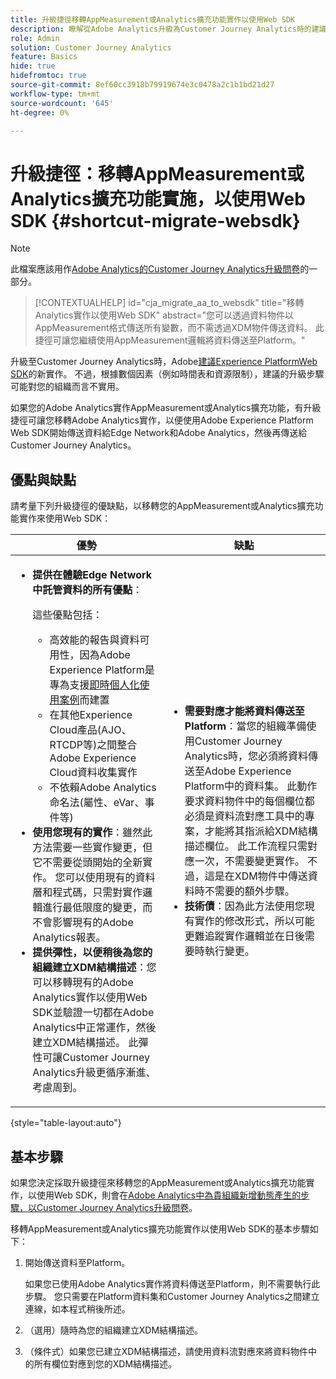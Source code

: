 ```yaml
---
title: 升級捷徑移轉AppMeasurement或Analytics擴充功能實作以使用Web SDK
description: 瞭解從Adobe Analytics升級為Customer Journey Analytics時的建議路徑
role: Admin
solution: Customer Journey Analytics
feature: Basics
hide: true
hidefromtoc: true
source-git-commit: 8ef60cc3918b79919674e3c0478a2c1b1bd21d27
workflow-type: tm+mt
source-wordcount: '645'
ht-degree: 0%

---
```


# 升級捷徑：移轉AppMeasurement或Analytics擴充功能實施，以使用Web SDK {#shortcut-migrate-websdk}

>[!NOTE]
>
>此檔案應該用作[Adobe Analytics的Customer Journey Analytics升級問卷](https://gigazelle.github.io/cja-ttv/)的一部分。

<!-- markdownlint-disable MD034 -->

>[!CONTEXTUALHELP]
>id="cja_migrate_aa_to_websdk"
>title="移轉Analytics實作以使用Web SDK"
>abstract="您可以透過資料物件以AppMeasurement格式傳送所有變數，而不需透過XDM物件傳送資料。 此捷徑可讓您繼續使用AppMeasurement邏輯將資料傳送至Platform。"

<!-- markdownlint-enable MD034 -->

升級至Customer Journey Analytics時，Adobe[建議Experience PlatformWeb SDK](/help/getting-started/cja-upgrade/cja-upgrade-recommendations.md)的新實作。 不過，根據數個因素（例如時間表和資源限制），建議的升級步驟可能對您的組織而言不實用。

如果您的Adobe Analytics實作AppMeasurement或Analytics擴充功能，有升級捷徑可讓您移轉Adobe Analytics實作，以便使用Adobe Experience Platform Web SDK開始傳送資料給Edge Network和Adobe Analytics，然後再傳送給Customer Journey Analytics。

## 優點與缺點

請考量下列升級捷徑的優缺點，以移轉您的AppMeasurement或Analytics擴充功能實作來使用Web SDK：

| 優勢 | 缺點 |
|----------|---------|
| <ul><li>**提供在體驗Edge Network中託管資料的所有優點**： <p>這些優點包括：</p><ul><li>高效能的報告與資料可用性，因為Adobe Experience Platform是專為支援[即時個人化使用案例](https://experienceleague.adobe.com/docs/experience-platform/destinations/ui/activate/configure-personalization-destinations.html)而建置</li><li>在其他Experience Cloud產品(AJO、RTCDP等)之間整合Adobe Experience Cloud資料收集實作</li><li>不依賴Adobe Analytics命名法(屬性、eVar、事件等)</li></ul><li>**使用您現有的實作**：雖然此方法需要一些實作變更，但它不需要從頭開始的全新實作。 您可以使用現有的資料層和程式碼，只需對實作邏輯進行最低限度的變更，而不會影響現有的Adobe Analytics報表。</li><li>**提供彈性，以便稍後為您的組織建立XDM結構描述**：您可以移轉現有的Adobe Analytics實作以使用Web SDK並驗證一切都在Adobe Analytics中正常運作，然後建立XDM結構描述。 此彈性可讓Customer Journey Analytics升級更循序漸進、考慮周到。</li></ul> | <ul><li>**需要對應才能將資料傳送至Platform**：當您的組織準備使用Customer Journey Analytics時，您必須將資料傳送至Adobe Experience Platform中的資料集。 此動作要求資料物件中的每個欄位都必須是資料流對應工具中的專案，才能將其指派給XDM結構描述欄位。 此工作流程只需對應一次，不需要變更實作。 不過，這是在XDM物件中傳送資料時不需要的額外步驟。</li><li>**技術債**：因為此方法使用您現有實作的修改形式，所以可能更難追蹤實作邏輯並在日後需要時執行變更。 </li></ul> |

{style="table-layout:auto"}

## 基本步驟

如果您決定採取升級捷徑來移轉您的AppMeasurement或Analytics擴充功能實作，以使用Web SDK，則會在[Adobe Analytics中為貴組織新增動態產生的步驟，以Customer Journey Analytics升級問卷](https://gigazelle.github.io/cja-ttv/)。

移轉AppMeasurement或Analytics擴充功能實作以使用Web SDK的基本步驟如下：

1. 開始傳送資料至Platform。

   如果您已使用Adobe Analytics實作將資料傳送至Platform，則不需要執行此步驟。 您只需要在Platform資料集和Customer Journey Analytics之間建立連線，如本程式稍後所述。

1. （選用）隨時為您的組織建立XDM結構描述。

1. （條件式）如果您已建立XDM結構描述，請使用資料流對應來將資料物件中的所有欄位對應到您的XDM結構描述。

